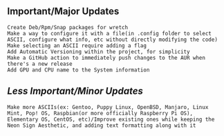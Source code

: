 ## **Important/Major Updates**
    Create Deb/Rpm/Snap packages for wretch
    Make a way to configure it with a file(in .config folder to select ASCII, configure what info, etc without directly modifying the code)
    Make selecting an ASCII require adding a flag
    Add Automatic Versioning within the project, for simplicity
    Make a GitHub action to immediately push changes to the AUR when there's a new release
    Add GPU and CPU name to the System information

## *Less Important/Minor Updates*
    Make more ASCIIs(ex: Gentoo, Puppy Linux, OpenBSD, Manjaro, Linux Mint, Pop! OS, Raspbian(or more officially Raspberry Pi OS), Elementary OS, CentOS, etc)/Improve existing ones while keeping the Neon Sign Aesthetic, and adding text formatting along with it
